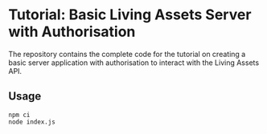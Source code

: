 # Tutorial: Basic Living Assets Server with Authorisation

The repository contains the complete code for the tutorial on creating a basic server application with authorisation to interact with the Living Assets API.

## Usage
```
npm ci
node index.js
```
